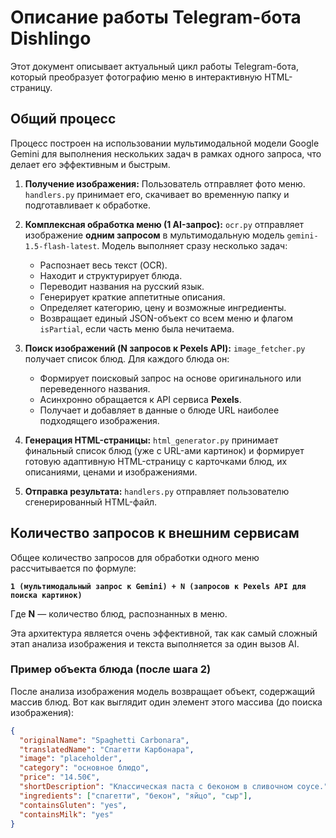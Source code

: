 # Описание работы Telegram-бота Dishlingo

Этот документ описывает актуальный цикл работы Telegram-бота, который преобразует фотографию меню в интерактивную HTML-страницу.

## Общий процесс

Процесс построен на использовании мультимодальной модели Google Gemini для выполнения нескольких задач в рамках одного запроса, что делает его эффективным и быстрым.

1.  **Получение изображения:** Пользователь отправляет фото меню. `handlers.py` принимает его, скачивает во временную папку и подготавливает к обработке.

2.  **Комплексная обработка меню (1 AI-запрос):** `ocr.py` отправляет изображение **одним запросом** в мультимодальную модель `gemini-1.5-flash-latest`. Модель выполняет сразу несколько задач:
    *   Распознает весь текст (OCR).
    *   Находит и структурирует блюда.
    *   Переводит названия на русский язык.
    *   Генерирует краткие аппетитные описания.
    *   Определяет категорию, цену и возможные ингредиенты.
    *   Возвращает единый JSON-объект со всем меню и флагом `isPartial`, если часть меню была нечитаема.

3.  **Поиск изображений (N запросов к Pexels API):** `image_fetcher.py` получает список блюд. Для каждого блюда он:
    *   Формирует поисковый запрос на основе оригинального или переведенного названия.
    *   Асинхронно обращается к API сервиса **Pexels**.
    *   Получает и добавляет в данные о блюде URL наиболее подходящего изображения.

4.  **Генерация HTML-страницы:** `html_generator.py` принимает финальный список блюд (уже с URL-ами картинок) и формирует готовую адаптивную HTML-страницу с карточками блюд, их описаниями, ценами и изображениями.

5.  **Отправка результата:** `handlers.py` отправляет пользователю сгенерированный HTML-файл.

## Количество запросов к внешним сервисам

Общее количество запросов для обработки одного меню рассчитывается по формуле:

**`1 (мультимодальный запрос к Gemini) + N (запросов к Pexels API для поиска картинок)`**

Где **N** — количество блюд, распознанных в меню.

Эта архитектура является очень эффективной, так как самый сложный этап анализа изображения и текста выполняется за один вызов AI.

### Пример объекта блюда (после шага 2)

После анализа изображения модель возвращает объект, содержащий массив блюд. Вот как выглядит один элемент этого массива (до поиска изображения):

```json
{
  "originalName": "Spaghetti Carbonara",
  "translatedName": "Спагетти Карбонара",
  "image": "placeholder",
  "category": "основное блюдо",
  "price": "14.50€",
  "shortDescription": "Классическая паста с беконом в сливочном соусе.",
  "ingredients": ["спагетти", "бекон", "яйцо", "сыр"],
  "containsGluten": "yes",
  "containsMilk": "yes"
}
```